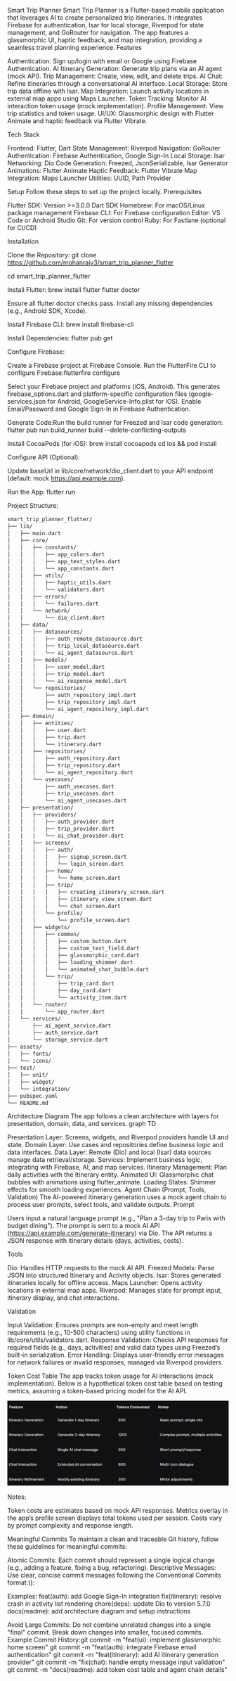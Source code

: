 Smart Trip Planner
Smart Trip Planner is a Flutter-based mobile application that leverages AI to create personalized trip itineraries. It integrates Firebase for authentication, Isar for local storage, Riverpod for state management, and GoRouter for navigation. The app features a glassmorphic UI, haptic feedback, and map integration, providing a seamless travel planning experience.
Features

Authentication: Sign up/login with email or Google using Firebase Authentication.
AI Itinerary Generation: Generate trip plans via an AI agent (mock API).
Trip Management: Create, view, edit, and delete trips.
AI Chat: Refine itineraries through a conversational AI interface.
Local Storage: Store trip data offline with Isar.
Map Integration: Launch activity locations in external map apps using Maps Launcher.
Token Tracking: Monitor AI interaction token usage (mock implementation).
Profile Management: View trip statistics and token usage.
UI/UX: Glassmorphic design with Flutter Animate and haptic feedback via Flutter Vibrate.

Tech Stack

Frontend: Flutter, Dart
State Management: Riverpod
Navigation: GoRouter
Authentication: Firebase Authentication, Google Sign-In
Local Storage: Isar
Networking: Dio
Code Generation: Freezed, JsonSerializable, Isar Generator
Animations: Flutter Animate
Haptic Feedback: Flutter Vibrate
Map Integration: Maps Launcher
Utilities: UUID, Path Provider

Setup
Follow these steps to set up the project locally.
Prerequisites

Flutter SDK: Version >=3.0.0
Dart SDK
Homebrew: For macOS/Linux package management
Firebase CLI: For Firebase configuration
Editor: VS Code or Android Studio
Git: For version control
Ruby: For Fastlane (optional for CI/CD)

Installation

Clone the Repository:
git clone https://github.com/mohanrajv3/smart_trip_planner_flutter

cd smart_trip_planner_flutter

Install Flutter:
brew install flutter
flutter doctor

Ensure all flutter doctor checks pass. Install any missing dependencies (e.g., Android SDK, Xcode).

Install Firebase CLI:
brew install firebase-cli


Install Dependencies:
flutter pub get


Configure Firebase:

Create a Firebase project at Firebase Console.
Run the FlutterFire CLI to configure Firebase:flutterfire configure

Select your Firebase project and platforms (iOS, Android). This generates firebase_options.dart and platform-specific configuration files (google-services.json for Android, GoogleService-Info.plist for iOS).
Enable Email/Password and Google Sign-In in Firebase Authentication.


Generate Code:Run the build runner for Freezed and Isar code generation:
flutter pub run build_runner build --delete-conflicting-outputs


Install CocoaPods (for iOS):
brew install cocoapods
cd ios && pod install


Configure API (Optional):

Update baseUrl in lib/core/network/dio_client.dart to your API endpoint (default: mock https://api.example.com).


Run the App:
flutter run

Project Structure:

```
smart_trip_planner_flutter/
├── lib/
│   ├── main.dart
│   ├── core/
│   │   ├── constants/
│   │   │   ├── app_colors.dart
│   │   │   ├── app_text_styles.dart
│   │   │   └── app_constants.dart
│   │   ├── utils/
│   │   │   ├── haptic_utils.dart
│   │   │   └── validators.dart
│   │   ├── errors/
│   │   │   └── failures.dart
│   │   └── network/
│   │       └── dio_client.dart
│   ├── data/
│   │   ├── datasources/
│   │   │   ├── auth_remote_datasource.dart
│   │   │   ├── trip_local_datasource.dart
│   │   │   └── ai_agent_datasource.dart
│   │   ├── models/
│   │   │   ├── user_model.dart
│   │   │   ├── trip_model.dart
│   │   │   └── ai_response_model.dart
│   │   └── repositories/
│   │       ├── auth_repository_impl.dart
│   │       ├── trip_repository_impl.dart
│   │       └── ai_agent_repository_impl.dart
│   ├── domain/
│   │   ├── entities/
│   │   │   ├── user.dart
│   │   │   ├── trip.dart
│   │   │   └── itinerary.dart
│   │   ├── repositories/
│   │   │   ├── auth_repository.dart
│   │   │   ├── trip_repository.dart
│   │   │   └── ai_agent_repository.dart
│   │   └── usecases/
│   │       ├── auth_usecases.dart
│   │       ├── trip_usecases.dart
│   │       └── ai_agent_usecases.dart
│   ├── presentation/
│   │   ├── providers/
│   │   │   ├── auth_provider.dart
│   │   │   ├── trip_provider.dart
│   │   │   └── ai_chat_provider.dart
│   │   ├── screens/
│   │   │   ├── auth/
│   │   │   │   ├── signup_screen.dart
│   │   │   │   └── login_screen.dart
│   │   │   ├── home/
│   │   │   │   └── home_screen.dart
│   │   │   ├── trip/
│   │   │   │   ├── creating_itinerary_screen.dart
│   │   │   │   ├── itinerary_view_screen.dart
│   │   │   │   └── chat_screen.dart
│   │   │   └── profile/
│   │   │       └── profile_screen.dart
│   │   ├── widgets/
│   │   │   ├── common/
│   │   │   │   ├── custom_button.dart
│   │   │   │   ├── custom_text_field.dart
│   │   │   │   ├── glassmorphic_card.dart
│   │   │   │   ├── loading_shimmer.dart
│   │   │   │   └── animated_chat_bubble.dart
│   │   │   └── trip/
│   │   │       ├── trip_card.dart
│   │   │       ├── day_card.dart
│   │   │       └── activity_item.dart
│   │   └── router/
│   │       └── app_router.dart
│   └── services/
│       ├── ai_agent_service.dart
│       ├── auth_service.dart
│       └── storage_service.dart
├── assets/
│   ├── fonts/
│   └── icons/
├── test/
│   ├── unit/
│   ├── widget/
│   └── integration/
├── pubspec.yaml
└── README.md
```



Architecture Diagram
The app follows a clean architecture with layers for presentation, domain, data, and services.
graph TD

Presentation Layer: Screens, widgets, and Riverpod providers handle UI and state.
Domain Layer: Use cases and repositories define business logic and data interfaces.
Data Layer: Remote (Dio) and local (Isar) data sources manage data retrieval/storage.
Services: Implement business logic, integrating with Firebase, AI, and map services.
Itinerary Management: Plan daily activities with the Itinerary entity.
Animated UI: Glassmorphic chat bubbles with animations using flutter_animate.
Loading States: Shimmer effects for smooth loading experiences.
Agent Chain (Prompt, Tools, Validation)
The AI-powered itinerary generation uses a mock agent chain to process user prompts, select tools, and validate outputs.
Prompt

Users input a natural language prompt (e.g., "Plan a 3-day trip to Paris with budget dining").
The prompt is sent to a mock AI API (https://api.example.com/generate-itinerary) via Dio.
The API returns a JSON response with itinerary details (days, activities, costs).

Tools

Dio: Handles HTTP requests to the mock AI API.
Freezed Models: Parse JSON into structured Itinerary and Activity objects.
Isar: Stores generated itineraries locally for offline access.
Maps Launcher: Opens activity locations in external map apps.
Riverpod: Manages state for prompt input, itinerary display, and chat interactions.

Validation

Input Validation: Ensures prompts are non-empty and meet length requirements (e.g., 10-500 characters) using utility functions in lib/core/utils/validators.dart.
Response Validation: Checks API responses for required fields (e.g., days, activities) and valid data types using Freezed’s built-in serialization.
Error Handling: Displays user-friendly error messages for network failures or invalid responses, managed via Riverpod providers.

Token Cost Table
The app tracks token usage for AI interactions (mock implementation). Below is a hypothetical token cost table based on testing metrics, assuming a token-based pricing model for the AI API.

![img.png](img.png)


Notes:

Token costs are estimates based on mock API responses.
Metrics overlay in the app’s profile screen displays total tokens used per session.
Costs vary by prompt complexity and response length.

Meaningful Commits
To maintain a clean and traceable Git history, follow these guidelines for meaningful commits:

Atomic Commits: Each commit should represent a single logical change (e.g., adding a feature, fixing a bug, refactoring).
Descriptive Messages: Use clear, concise commit messages following the Conventional Commits format:<type>(<scope>): <description>

Examples:
feat(auth): add Google Sign-In integration
fix(itinerary): resolve crash in activity list rendering
chore(deps): update Dio to version 5.7.0
docs(readme): add architecture diagram and setup instructions


Avoid Large Commits: Do not combine unrelated changes into a single "final" commit. Break down changes into smaller, focused commits.
Example Commit History:git commit -m "feat(ui): implement glassmorphic home screen"
git commit -m "feat(auth): integrate Firebase email authentication"
git commit -m "feat(itinerary): add AI itinerary generation provider"
git commit -m "fix(chat): handle empty message input validation"
git commit -m "docs(readme): add token cost table and agent chain details"




